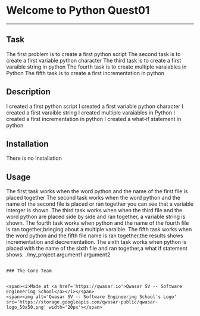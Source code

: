 # Welcome to Python Quest01
***

## Task
The first problem is to create a first python script
The second task is to create a first variable python character
The third task is to create a first varaible string in python
The fourth task is to create multiple varaiables in Python
The fifth task is to create a first incrementation in python

## Description
I created a first python script
I created a first variable python character
I created a first varaible string
I created multiple varaiables in Python
I created a first incrementation in python
I created a what-if statement in python


## Installation
There is no Installation

## Usage
The first task works when the word python and the name of the first file is placed together
The second task works when the word python and the name of the second file is placed or ran together you can see that a variable interger 
is shown.
The third task works when when the third file and the word python are placed side by side and ran together, a variable string is shown.
The fourth task works when python and the name of the fourth file is ran together,bringing about a multiple varaible.
The fifth task works when the word python and the fifth file name is ran together,the results shows incrementation and decrementation.
The sixth task works when python is placed with the name of the sixth file and ran together,a what if statement shows.
./my_project argument1 argument2
```

### The Core Team


<span><i>Made at <a href='https://qwasar.io'>Qwasar SV -- Software Engineering School</a></i></span>
<span><img alt='Qwasar SV -- Software Engineering School's Logo' src='https://storage.googleapis.com/qwasar-public/qwasar-logo_50x50.png' width='20px'></span>
